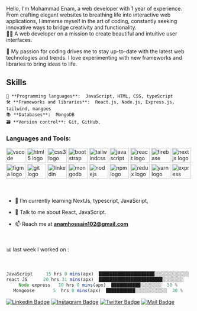 Hello, I'm Mohammad Enam, a web developer with 1 year of experience. From crafting elegant websites to breathing life into interactive web applications, I immerse myself in the art of coding, constantly seeking innovative ways to bridge creativity and functionality.
<br/>
👨‍💻 A web developer on a mission to create beautiful and intuitive user interfaces.

🌟 My passion for coding drives me to stay up-to-date with the latest web technologies and trends. I love experimenting with new frameworks and libraries to bring ideas to life.

## Skills
```
🔧 **Programming languages**:  JavaScript, HTML, CSS, typeScript
🛠️ **Frameworks and libraries**:  React.js, Node.js, Express.js, tailwind, mangoes
📚 **Databases**:  MongoDB 
🗃️ **Version control**: Git, GitHub,
```
<h3 align="left">Languages and Tools:</h3> 
<div align="left">
  <img src="https://cdn.jsdelivr.net/gh/devicons/devicon/icons/vscode/vscode-original.svg" height="40" width="52" alt="vscode logo"  />
  <img src="https://cdn.jsdelivr.net/gh/devicons/devicon/icons/html5/html5-original.svg" height="40" width="52" alt="html5 logo"  />
  <img src="https://cdn.jsdelivr.net/gh/devicons/devicon/icons/css3/css3-original.svg" height="40" width="52" alt="css3 logo"  />
  <img src="https://cdn.jsdelivr.net/gh/devicons/devicon/icons/bootstrap/bootstrap-original.svg" height="40" width="52" alt="bootstrap logo"  />
  <img src="https://cdn.jsdelivr.net/gh/devicons/devicon/icons/tailwindcss/tailwindcss-original-wordmark.svg" height="40" width="52" alt="tailwindcss logo"  />
  <img src="https://cdn.jsdelivr.net/gh/devicons/devicon/icons/javascript/javascript-original.svg" height="40" width="52" alt="javascript logo"  />
  <img src="https://cdn.jsdelivr.net/gh/devicons/devicon/icons/react/react-original.svg" height="40" width="52" alt="react logo"  />
  <img src="https://cdn.jsdelivr.net/gh/devicons/devicon/icons/firebase/firebase-plain.svg" height="40" width="52" alt="firebase logo"  />
  <img src="https://cdn.jsdelivr.net/gh/devicons/devicon/icons/nextjs/nextjs-original.svg" height="40" width="52" alt="nextjs logo"  />
  <img src="https://cdn.jsdelivr.net/gh/devicons/devicon/icons/figma/figma-original.svg" height="40" width="52" alt="figma logo"  />
  <img src="https://cdn.jsdelivr.net/gh/devicons/devicon/icons/git/git-original.svg" height="40" width="52" alt="git logo"  />
<!--   <img src="https://cdn.jsdelivr.net/gh/devicons/devicon/icons/gitlab/gitlab-original.svg" height="40" width="52" alt="gitlab logo"  /> -->
  <img src="https://cdn.jsdelivr.net/gh/devicons/devicon/icons/linkedin/linkedin-original.svg" height="40" width="52" alt="linkedin logo"  />
<!--   <img src="https://cdn.jsdelivr.net/gh/devicons/devicon/icons/matlab/matlab-original.svg" height="40" width="52" alt="matlab logo"  /> -->
  <img src="https://cdn.jsdelivr.net/gh/devicons/devicon/icons/mongodb/mongodb-original.svg" height="40" width="52" alt="mongodb logo"  />
  <img src="https://cdn.jsdelivr.net/gh/devicons/devicon/icons/nodejs/nodejs-original.svg" height="40" width="52" alt="nodejs logo"  />
  <img src="https://cdn.jsdelivr.net/gh/devicons/devicon/icons/npm/npm-original-wordmark.svg" height="40" width="52" alt="npm logo"  />
  <img src="https://cdn.jsdelivr.net/gh/devicons/devicon/icons/redux/redux-original.svg" height="40" width="52" alt="redux logo"  />
<!--   <img src="https://cdn.jsdelivr.net/gh/devicons/devicon/icons/typescript/typescript-original.svg" height="40" width="52" alt="typescript logo"  /> -->
  <img src="https://cdn.jsdelivr.net/gh/devicons/devicon/icons/yarn/yarn-original.svg" height="40" width="52" alt="yarn logo"  />
  <img src="https://cdn.jsdelivr.net/gh/devicons/devicon/icons/express/express-original.svg" height="40" width="52" alt="express logo"  />

</div>
<br clear="both">
<br clear="both">


- 🌱 I’m currently learning NextJs, typescript,  JavaScript, 

- 💬 Talk to me about React, JavaScript.
 - 📫 Reach me at **anamhossain102@gmail.com**  

 <br> 
 


<div align="center">
 <p align="left">📊 last week I worked on :</p> <br/>
 
```js
JavaScript     15 hrs 0 mins(apx)  █████████████████████░░░░░░░░░░░░░  75 % 
react JS      20 hrs 31 mins(apx)  ████████████████████████░░░░░░░░    70 % 
Node express   10 hrs 0 mins(apx)  ███████████░░░░░░░░  30 % 
Mongoose       5  hrs 0 mins(apx)  ███████████░░░░░░░░░░░░  30 % 
```

</div>



[![Linkedin Badge](https://img.shields.io/badge/LinkedIn-0077B5?style=for-the-badge&logo=linkedin&logoColor=white)](https://www.linkedin.com/in/webenamhossain) 
[![Instagram Badge](https://img.shields.io/badge/Instagram-E4405F?style=for-the-badge&logo=instagram&logoColor=white)](https://www.instagram.com/else_enam)
[![Twitter Badge](https://img.shields.io/badge/Twitter-1DA1F2?style=for-the-badge&logo=twitter&logoColor=white)](https://twitter.com/webenamhossain)
[![Mail Badge](https://img.shields.io/badge/Gmail-D14836?style=for-the-badge&logo=gmail&logoColor=white)](mailto:anamhossain102@gmail.com)














